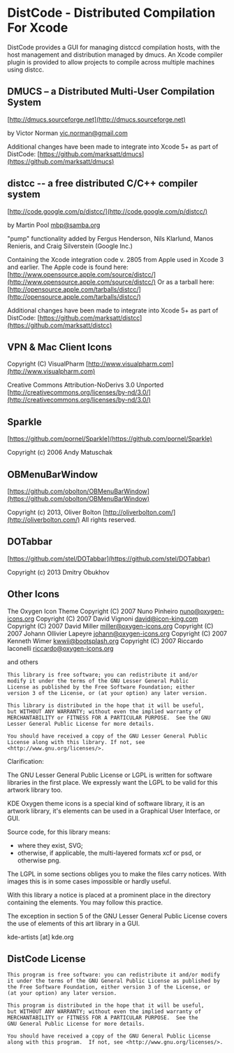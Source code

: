DistCode - Distributed Compilation For Xcode
============================================
			
DistCode provides a GUI for managing distccd compilation hosts, with
the host management and distribution managed by dmucs. An Xcode compiler
plugin is provided to allow projects to compile across multiple machines using
distcc. 						

DMUCS – a Distributed Multi-User Compilation System
---------------------------------------------------

[http://dmucs.sourceforge.net](http://dmucs.sourceforge.net)

by Victor Norman <vic.norman@gmail.com>

Additional changes have been made to integrate into Xcode 5+ as part of DistCode:
	 [https://github.com/marksatt/dmucs](https://github.com/marksatt/dmucs)

distcc -- a free distributed C/C++ compiler system
--------------------------------------------------

[http://code.google.com/p/distcc/](http://code.google.com/p/distcc/)

by Martin Pool <mbp@samba.org>

"pump" functionality added by Fergus Henderson, Nils Klarlund, Manos Renieris, and Craig Silverstein (Google Inc.)
			    
Containing the Xcode integration code v. 2805 from Apple used in Xcode 3 and earlier.
The Apple code is found here: [http://www.opensource.apple.com/source/distcc/](http://www.opensource.apple.com/source/distcc/)
Or as a tarball here: [http://opensource.apple.com/tarballs/distcc/](http://opensource.apple.com/tarballs/distcc/)

Additional changes have been made to integrate into Xcode 5+ as part of DistCode:
	 [https://github.com/marksatt/distcc](https://github.com/marksatt/distcc)

VPN & Mac Client Icons
----------------------

Copyright (C) VisualPharm [http://www.visualpharm.com](http://www.visualpharm.com)

Creative Commons Attribution-NoDerivs 3.0 Unported
	[http://creativecommons.org/licenses/by-nd/3.0/](http://creativecommons.org/licenses/by-nd/3.0/)

Sparkle
-------

[https://github.com/pornel/Sparkle](https://github.com/pornel/Sparkle)

Copyright (c) 2006 Andy Matuschak

OBMenuBarWindow
---------------

[https://github.com/obolton/OBMenuBarWindow](https://github.com/obolton/OBMenuBarWindow)

Copyright (c) 2013, Oliver Bolton [http://oliverbolton.com/](http://oliverbolton.com/)
All rights reserved.

DOTabbar
--------

[https://github.com/stel/DOTabbar](https://github.com/stel/DOTabbar)

Copyright (c) 2013 Dmitry Obukhov

Other Icons
-----------

The Oxygen Icon Theme
    Copyright (C) 2007 Nuno Pinheiro <nuno@oxygen-icons.org>
    Copyright (C) 2007 David Vignoni <david@icon-king.com>
    Copyright (C) 2007 David Miller <miller@oxygen-icons.org>
    Copyright (C) 2007 Johann Ollivier Lapeyre <johann@oxygen-icons.org>
    Copyright (C) 2007 Kenneth Wimer <kwwii@bootsplash.org>
    Copyright (C) 2007 Riccardo Iaconelli <riccardo@oxygen-icons.org>
    

and others

    This library is free software; you can redistribute it and/or
    modify it under the terms of the GNU Lesser General Public
    License as published by the Free Software Foundation; either
    version 3 of the License, or (at your option) any later version.

    This library is distributed in the hope that it will be useful,
    but WITHOUT ANY WARRANTY; without even the implied warranty of
    MERCHANTABILITY or FITNESS FOR A PARTICULAR PURPOSE.  See the GNU
    Lesser General Public License for more details.

    You should have received a copy of the GNU Lesser General Public
    License along with this library. If not, see <http://www.gnu.org/licenses/>.

Clarification:

  The GNU Lesser General Public License or LGPL is written for
  software libraries in the first place. We expressly want the LGPL to
  be valid for this artwork library too.

  KDE Oxygen theme icons is a special kind of software library, it is an
  artwork library, it's elements can be used in a Graphical User Interface, or
  GUI.

  Source code, for this library means:
   - where they exist, SVG;
   - otherwise, if applicable, the multi-layered formats xcf or psd, or
  otherwise png.

  The LGPL in some sections obliges you to make the files carry
  notices. With images this is in some cases impossible or hardly useful.

  With this library a notice is placed at a prominent place in the directory
  containing the elements. You may follow this practice.

  The exception in section 5 of the GNU Lesser General Public License covers
  the use of elements of this art library in a GUI.

  kde-artists [at] kde.org

DistCode License
----------------

    This program is free software: you can redistribute it and/or modify
    it under the terms of the GNU General Public License as published by
    the Free Software Foundation, either version 3 of the License, or
    (at your option) any later version.

    This program is distributed in the hope that it will be useful,
    but WITHOUT ANY WARRANTY; without even the implied warranty of
    MERCHANTABILITY or FITNESS FOR A PARTICULAR PURPOSE.  See the
    GNU General Public License for more details.

    You should have received a copy of the GNU General Public License
    along with this program.  If not, see <http://www.gnu.org/licenses/>.
